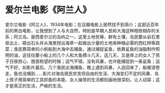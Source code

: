 # 爱尔兰电影《阿兰人》

爱尔兰电影《阿兰人》，1934年电影；在豆瓣电影上居然找不到简介；这部近百年前的黑白电影，让我想到了人与大自然，特别是早期人民和大海这种相依相存的关系；阿兰岛，是西爱尔兰的岛屿之一，这里土地贫瘠，鲜有土壤，岛民要从岩石里抠出土、砸出石头并从海里捞出海草一起做出少量的土地来种植必需的西红柿等蔬菜；渔民靠简单的小帆船到大海中去捕鱼，通过捕捉鲨鱼，依靠鲨鱼的油脂制作照明的油，这往往要小船上的几个人和大鱼搏斗几天，这几天，又是岸上的女人了孩子日夜担心、翘首盼望的时候；运气不错，没有风暴，也许能捕捉到一条鲨鱼；运气不好，如影片最后，几个渔民出海捕鱼，晚上遇到风暴，人逃回来了，船被浪卷走，鱼也没捕到......影片对海岛居民贫苦但自由的生活、大海变幻不定的风暴、岛上孩子用简单的工具抓鱼的本能、女人操劳的生活都刻画地很深刻，让人动容；这才是真正的生活，严峻的生活。